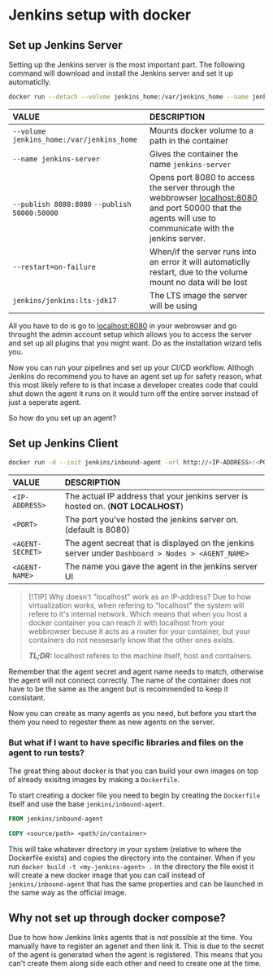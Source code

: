 # Jenkins setup with docker

## Set up Jenkins Server
Setting up the Jenkins server is the most important part. The following command will download and install the Jenkins server and set it up automaticlly.

```bash
docker run --detach --volume jenkins_home:/var/jenkins_home --name jenkins-server --publish 8080:8080 --publish 50000:50000 --restart=on-failure jenkins/jenkins:lts-jdk17
```
| VALUE                                         | DESCRIPTION                                       |
| :--                                           | :--                                               |
| `--volume jenkins_home:/var/jenkins_home`     | Mounts docker volume to a path in the container   |
| `--name jenkins-server`                       | Gives the container the name `jenkins-server`     |
| `--publish 8080:8080` `--publish 50000:50000` | Opens port 8080 to access the server through the webbrowser [localhost:8080](http://localhost:8080) and port 50000 that the agents will use to communicate with the jenkins server. |
| `--restart=on-failure`                        | When/if the server runs into an error it will automaticlly restart, due to the volume mount no data will be lost |
| `jenkins/jenkins:lts-jdk17`                   | The LTS image the server will be using |

All you have to do is go to [localhost:8080](http://localhost:8080) in your webrowser and go throught the admin account setup which allows you to access the server and set up all plugins that you might want. Do as the installation wizard tells you.

Now you can run your pipelines and set up your CI/CD workflow. Althogh Jenkins do recommend you to have an agent set up for safety reason, what this most likely refere to is that incase a developer creates code that could shut down the agent it runs on it would turn off the entire server instead of just a seperate agent.

So how do you set up an agent?

## Set up Jenkins Client
``` bash
docker run -d --init jenkins/inbound-agent -url http://<IP-ADDRESS>:<PORT>/ <AGENT-SERCET> <AGENT-NAME>
```
|   VALUE           | DESCRIPTION                                                                                        |
|   :--             |    :--                                                                                             |
|`<IP-ADDRESS>`     | The actual IP address that your jenkins server is hosted on. (**NOT LOCALHOST**)                   |
|`<PORT>`           | The port you've hosted the jenkins server on. (default is 8080)                                    |
|`<AGENT-SECRET>`   | The agent secreat that is displayed on the jenkins server under `Dashboard > Nodes > <AGENT_NAME>` |
|`<AGENT-NAME>`     | The name you gave the agent in the jenkins server UI                                               |
> [!TIP] Why doesn't "localhost" work as an IP-address?
> Due to how virtualization works, when refering to "localhost" the system will refere to it's internal network. Which means that when you host a docker container you can reach it with localhost from your webbrowser becuse it acts as a router for your container, but your containers do not nessesarly know that the other ones exists.
>
> ***TL;DR:*** localhost referes to the machine itself, host and containers.

Remember that the agent secret and agent name needs to match, otherwise the agent will not connect correctly. The name of the container does not have to be the same as the angent but is recommended to keep it consistant.

Now you can create as many agents as you need, but before you start the them you need to regester them as new agents on the server.

### But what if I want to have specific libraries and files on the agent to run tests?
The great thing about docker is that you can build your own images on top of already exisitng images by making a `Dockerfile`.

To start creating a docker file you need to begin by creating the `Dockerfile` itself and use the base `jenkins/inbound-agent`.
``` Dockerfile
FROM jenkins/inbound-agent

COPY <source/path> <path/in/container>
```

This will take whatever directory in your system (relative to where the Dockerfile exists) and copies the directory into the container. When if you run `docker build -t <my-jenkins-agent> .` in the directory the file exist it will create a new docker image that you can call instead of `jenkins/inbound-agent` that has the same properties and can be launched in the same way as the official image.

## Why not set up through docker compose?
Due to how how Jenkins links agents that is not possible at the time. You manually have to register an agenet and then link it. This is due to the secret of the agent is generated when the agent is registered. This means that you can't create them along side each other and need to create one at the time.